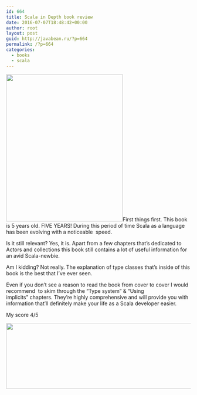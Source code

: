 ```yaml
---
id: 664
title: Scala in Depth book review
date: 2016-07-07T18:48:42+00:00
author: root
layout: post
guid: http://javabean.ru/?p=664
permalink: /?p=664
categories:
  - books
  - scala
---
```

<img class="alignleft" src="http://d.gr-assets.com/books/1367918492l/11353552.jpg" width="318" height="401" />First things first. This book is 5 years old. FIVE YEARS! During this period of time Scala as a language has been evolving with a noticeable  speed.

Is it still relevant? Yes, it is. Apart from a few chapters that&#8217;s dedicated to Actors and collections this book still contains a lot of useful information for an avid Scala-newbie.
  
Am I kidding? Not really. The explanation of type classes that&#8217;s inside of this book is the best that I&#8217;ve ever seen.

Even if you don&#8217;t see a reason to read the book from cover to cover I would recommend  to skim through the &#8220;Type system&#8221; & &#8220;Using implicits&#8221; chapters. They&#8217;re highly comprehensive and will provide you with information that&#8217;ll definitely make your life as a Scala developer easier.

My score 4/5

<img class="aligncenter" src="http://www.driveatank.com/wp-content/uploads/2013/06/4Stars2.png" width="678" height="179" />

&nbsp;

&nbsp;